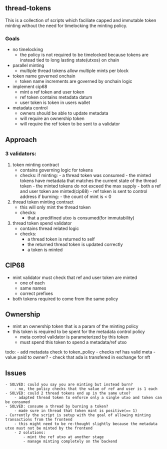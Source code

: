 
## thread-tokens

This is a collection of scripts which faciliate capped and immutable token minting without the need for timelocking the minting policy.

### Goals 
- no timelocking
    - the policy is not required to be timelocked because tokens are instead tied to long lasting state(utxos) on chain
- parallel minting
    - multiple thread tokens allow multiple mints per block
- token name governed onchain
    - token name increments are governed by onchain logic
- implement cip68
    - mint a ref token and user token
    - ref token contains metadata datum
    - user token is token in users wallet
- metadata control
    - owners should be able to update metadata
    - will require an ownership token
    - will require the ref token to be sent to a validator


## Approach

### 3 validators: 

1. token minting contract
    - contains governing logic for tokens
    - checks:
        if minting: 
             - a thread token was consumed
             - the minted tokens have metadata that matches the current state of the thread token
             - the minted tokens do not exceed the max supply
             - both a ref and user token are minted(cip68)
             - ref token is sent to control address
        if burning: 
            - the count of mint is < 0
2. thread token minting contract
    - this will only mint the thread token
    - checks: 
        - that a predifined utxo is consumed(for immutability)
3. thread token spend validator
    - contains thread related logic
    - checks: 
        - a thread token is returned to self
        - the returned thread token is updated correctly
        - a token is minted


## CIP68
- mint validator must check that ref and user token are minted
    - one of each
    - same names 
    - correct prefixes
- both tokens required to come from the same policy


## Ownership
- mint an ownership token that is a param of the minting policy
- this token is required to be spent for the metadata control policy
    - meta control validator is parameterized by this token
    - must spend this token to spend a metadata/ref utxo

    
todo: 
    - add metadata check to token_policy
        - checks ref has valid meta
    - value paid to owner?
        - check that ada is transfered in exchange for nft

## Issues
    - SOLVED: could you say you are minting but instead burn? 
        - no, the policy checks that the value of ref and user is 1 each 
    - SOLVED: could 2 thread tokens end up in the same utxo?
        - adapted thread token to enforce only a single utxo and token can be consumed 
    - SOLVED: consume a thread by burning a token?
        - made sure in thread that token mint is positive(== 1)
    - Currently the script is setup with the goal of allowing minting transactions from the frontend
        - this might need to be re-thought slightly because the metadata utxo must not be minted by the frontend
        - 2 solutions: 
            - mint the ref utxo at another stage
            - manage minting completely on the backend

